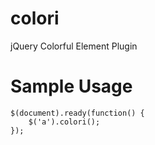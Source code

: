 # colori
jQuery Colorful Element Plugin

# Sample Usage

    $(document).ready(function() {
        $('a').colori();
    });
